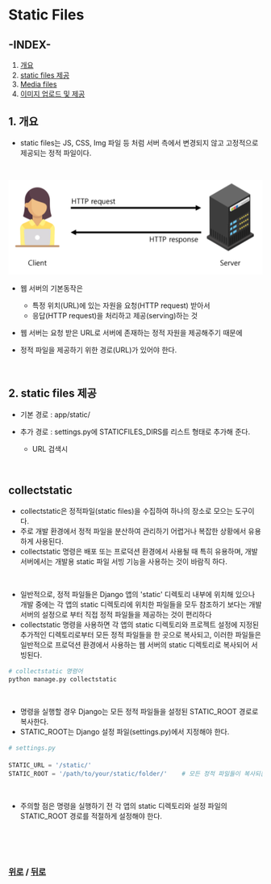 # Static Files

## **-INDEX-**
1. [개요](#1-개요)
2. [static files 제공](#2-가상환경-생성-및-활성화)
3. [Media files](#3-django-설치)
4. [이미지 업로드 및 제공](#4-의존성-파일-생성)

## **1. 개요**
* static files는 JS, CSS, Img 파일 등 처럼 서버 측에서 변경되지 않고 고정적으로 제공되는 정적 파일이다.

<br>

![이미지](static01.png)
* 웹 서버의 기본동작은
  * 특정 위치(URL)에 있는 자원을 요청(HTTP request) 받아서
  * 응답(HTTP request)을 처리하고 제공(serving)하는 것

* 웹 서버는 요청 받은 URL로 서버에 존재하는 정적 자원을 제공해주기 때문에
* 정적 파일을 제공하기 위한 경로(URL)가 있어야 한다.

<br>

## 2. static files 제공
* 기본 경로 : app/static/

* 추가 경로 : settings.py에 STATICFILES_DIRS를 리스트 형태로 추가해 준다.
  * URL 검색시 

<br>

## collectstatic
* collectstatic은 정적파일(static files)을 수집하여 하나의 장소로 모으는 도구이다.
* 주로 개발 환경에서 정적 파일을 분산하여 관리하기 어렵거나 복잡한 상황에서 유용하게 사용된다.
* collectstatic 명령은 배포 또는 프로덕션 환경에서 사용될 때 특히 유용하며, 개발 서버에서는 개발용 static 파일 서빙 기능을 사용하는 것이 바람직 하다.

<br>

* 일반적으로, 정적 파일들은 Django 앱의 'static' 디렉토리 내부에 위치해 있으나 개발 중에는 각 앱의 static 디렉토리에 위치한 파일들을 모두 참조하기 보다는 개발 서버의 설정으로 부터 직접 정적 파일들을 제공하는 것이 편리하다
* collectstatic 명령을 사용하면 각 앱의 static 디렉토리와 프로젝트 설정에 지정된 추가적인 디렉토리로부터 모든 정적 파일들을 한 곳으로 복사되고, 이러한 파일들은 일반적으로 프로덕션 환경에서 사용하는 웹 서버의 static 디렉토리로 복사되어 서빙된다.

```python
# collectstatic 명령어
python manage.py collectstatic
```

<br>

* 명령을 실행할 경우 Django는 모든 정적 파일들을 설정된 STATIC_ROOT 경로로 복사한다.
* STATIC_ROOT는 Django 설정 파일(settings.py)에서 지정해야 한다.
```python
# settings.py

STATIC_URL = '/static/'
STATIC_ROOT = '/path/to/your/static/folder/'    # 모든 정적 파일들이 복사되는 위치
```

<br>

* 주의할 점은 명령을 실행하기 전 각 앱의 static 디렉토리와 설정 파일의 STATIC_ROOT 경로를 적절하게 설정해야 한다.

<br>

<br>

<br>

### [위로](#static-files) / [뒤로](/README.md/#)